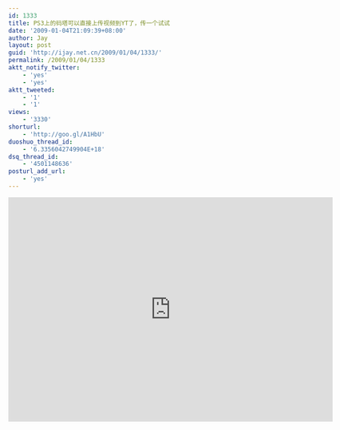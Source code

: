 ```yaml
---
id: 1333
title: PS3上的码塔可以直接上传视频到YT了，传一个试试
date: '2009-01-04T21:09:39+08:00'
author: Jay
layout: post
guid: 'http://ijay.net.cn/2009/01/04/1333/'
permalink: /2009/01/04/1333
aktt_notify_twitter:
    - 'yes'
    - 'yes'
aktt_tweeted:
    - '1'
    - '1'
views:
    - '3330'
shorturl:
    - 'http://goo.gl/A1HbU'
duoshuo_thread_id:
    - '6.3356042749904E+18'
dsq_thread_id:
    - '4501148636'
posturl_add_url:
    - 'yes'
---
```


<iframe width="650" height="450" src="https://www.youtube.com/embed/B_5nCpXV8Cw" frameborder="0" allowfullscreen></iframe>